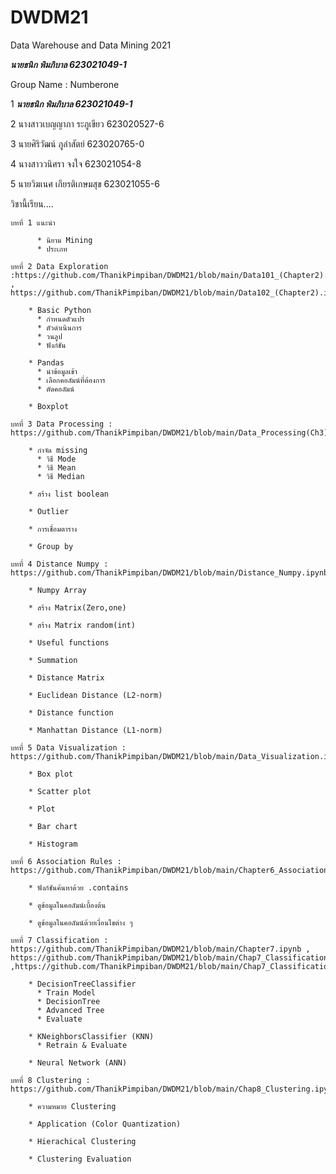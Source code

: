 # DWDM21
Data Warehouse and Data Mining 2021

***นายธนิก พิมภิบาล 623021049-1***


Group Name : Numberone

1 ***นายธนิก พิมภิบาล 623021049-1***

2 นางสาวเบญญาภา ระภูเขียว 623020527-6 

3 นายศิริวัฒน์ ภูลำสัตย์ 623020765-0

4 นางสาววนิศรา จงใจ 623021054-8

5 นายวิฆเนศ เกียรติเกษมสุข 623021055-6

วิชานี้เรียน....

    บทที่ 1 แนะนำ
    
          * นิยาม Mining
          * ประเภท
          
    บทที่ 2 Data Exploration :https://github.com/ThanikPimpiban/DWDM21/blob/main/Data101_(Chapter2).ipynb , https://github.com/ThanikPimpiban/DWDM21/blob/main/Data102_(Chapter2).ipynb
    
        * Basic Python 
          * กำหนดตัวแปร
          * ตัวดำเนินการ
          * วนลูป
          * ฟังก์ชัน
          
        * Pandas
          * นำข้อมูลเข้า
          * เลือกคอลัมน์ที่ต้องการ
          * ตัดคอลัมน์
          
        * Boxplot 
        
    บทที่ 3 Data Processing : https://github.com/ThanikPimpiban/DWDM21/blob/main/Data_Processing(Ch3).ipynb
    
        * กำจัด missing 
          * วิธี Mode
          * วิธี Mean
          * วิธี Median
          
        * สร้าง list boolean
        
        * Outlier
        
        * การเชื่อมตาราง 
        
        * Group by
        
    บทที่ 4 Distance Numpy : https://github.com/ThanikPimpiban/DWDM21/blob/main/Distance_Numpy.ipynb
    
        * Numpy Array
        
        * สร้าง Matrix(Zero,one)
        
        * สร้าง Matrix random(int)
        
        * Useful functions
        
        * Summation
        
        * Distance Matrix
        
        * Euclidean Distance (L2-norm)
        
        * Distance function
        
        * Manhattan Distance (L1-norm)
        
    บทที่ 5 Data Visualization : https://github.com/ThanikPimpiban/DWDM21/blob/main/Data_Visualization.ipynb
    
        * Box plot
        
        * Scatter plot
        
        * Plot
        
        * Bar chart
        
        * Histogram
        
    บทที่ 6 Association Rules : https://github.com/ThanikPimpiban/DWDM21/blob/main/Chapter6_Association_Rules.ipynb
    
        * ฟังก์ชันค้นหาด้วย .contains
        
        * ดูข้อมูลในคอลัมน์เบื้องต้น
        
        * ดูข้อมูลในคอลัมน์ด้วยเงื่อนไขต่าง ๆ 
        
    บทที่ 7 Classification : https://github.com/ThanikPimpiban/DWDM21/blob/main/Chapter7.ipynb , https://github.com/ThanikPimpiban/DWDM21/blob/main/Chap7_Classification_(KNN_NN).ipynb ,https://github.com/ThanikPimpiban/DWDM21/blob/main/Chap7_Classification_(Evaluation).ipynb
    
        * DecisionTreeClassifier
          * Train Model
          * DecisionTree
          * Advanced Tree
          * Evaluate
          
        * KNeighborsClassifier (KNN)
          * Retrain & Evaluate
          
        * Neural Network (ANN)
        
    บทที่ 8 Clustering : https://github.com/ThanikPimpiban/DWDM21/blob/main/Chap8_Clustering.ipynb
    
        * ความหมาย Clustering
        
        * Application (Color Quantization)
        
        * Hierachical Clustering
        
        * Clustering Evaluation
